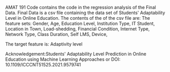 AMAT 191 Code contains the code in the regression analysis of the Final Data. 
Final Data is a csv file containing the data set of Students' Adaptability Level in Online Education.
The contents of the of the csv file are: 
The feature sets:
 Gender, 
Age, 
Education Level, 
Institution Type,
IT Student,
Location in Town,
Load-shedding,
Financial Condition,
Internet Type,
Network Type,
Class Duration,
Self LMS,
Device,

The target feature is:
 Adaptivity level

Acknowledgement:Students' Adaptability Level Prediction in Online Education using Machine Learning Approaches or DOI: 10.1109/ICCCNT51525.2021.9579741


